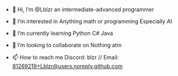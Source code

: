 - 👋 Hi, I’m @Lblzr
  an intermediate-advanced programmer

- 👀 I’m interested in
  Anything math or programming
  Especially AI

- 🌱 I’m currently learning
  Python
  C#
  Java

- 💞️ I’m looking to collaborate on
  Nothing atm

- 📫 How to reach me
  Discord: blzr
  // Email: 81269219+Lblzr@users.noreply.github.com

<!---
Lblzr/Lblzr is a ✨ special ✨ repository because its `README.md` (this file) appears on your GitHub profile.
You can click the Preview link to take a look at your changes.
--->
